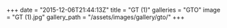 +++
date = "2015-12-06T21:44:13Z"
title = "GT (1)"
galleries = "GTO"
image = "GT (1).jpg"
gallery_path = "/assets/images/gallery/gto/"
+++
